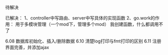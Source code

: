 待解决



已解决：
1、controller中写路由、server中写具体的实现函数
2、go.work的作用： 用于多模块管理（一个mod下，管理多个mod）
我创建函数，什么都调用不了
 
6.08 数据库初始化、插入/删除数据
6.10 清楚log打印与fmt打印的区别
6.11 注册界面完善，并添加ajax